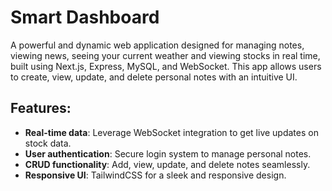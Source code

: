 # Smart Dashboard

A powerful and dynamic web application designed for managing notes, viewing news, seeing your current weather and viewing stocks in real time, built using Next.js, Express, MySQL, and WebSocket. This app allows users to create, view, update, and delete personal notes with an intuitive UI.

## Features:
- **Real-time data**: Leverage WebSocket integration to get live updates on stock data.
- **User authentication**: Secure login system to manage personal notes.
- **CRUD functionality**: Add, view, update, and delete notes seamlessly.
- **Responsive UI**: TailwindCSS for a sleek and responsive design.